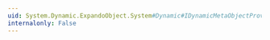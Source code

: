 ```yaml
---
uid: System.Dynamic.ExpandoObject.System#Dynamic#IDynamicMetaObjectProvider#GetMetaObject(System.Linq.Expressions.Expression)
internalonly: False
---
```

